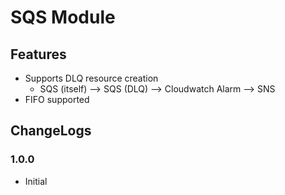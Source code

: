 # SQS Module

## Features
- Supports DLQ resource creation
  - SQS (itself) --> SQS (DLQ) --> Cloudwatch Alarm --> SNS
- FIFO supported

## ChangeLogs
### 1.0.0 
- Initial

